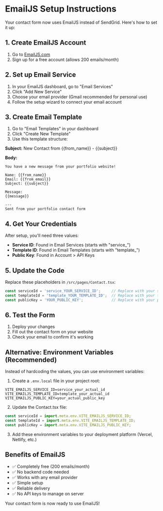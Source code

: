 # EmailJS Setup Instructions

Your contact form now uses EmailJS instead of SendGrid. Here's how to set it up:

## 1. Create EmailJS Account
1. Go to [EmailJS.com](https://www.emailjs.com/)
2. Sign up for a free account (allows 200 emails/month)

## 2. Set up Email Service
1. In your EmailJS dashboard, go to "Email Services"
2. Click "Add New Service" 
3. Choose your email provider (Gmail recommended for personal use)
4. Follow the setup wizard to connect your email account

## 3. Create Email Template
1. Go to "Email Templates" in your dashboard
2. Click "Create New Template"
3. Use this template structure:

**Subject:** New Contact from {{from_name}} - {{subject}}

**Body:**
```
You have a new message from your portfolio website!

Name: {{from_name}}
Email: {{from_email}}
Subject: {{subject}}

Message:
{{message}}

---
Sent from your portfolio contact form
```

## 4. Get Your Credentials
After setup, you'll need three values:
- **Service ID**: Found in Email Services (starts with "service_")
- **Template ID**: Found in Email Templates (starts with "template_")  
- **Public Key**: Found in Account > API Keys

## 5. Update the Code
Replace these placeholders in `/src/pages/Contact.tsx`:
```javascript
const serviceId = 'service_YOUR_SERVICE_ID';     // Replace with your service ID
const templateId = 'template_YOUR_TEMPLATE_ID';  // Replace with your template ID  
const publicKey = 'YOUR_PUBLIC_KEY';             // Replace with your public key
```

## 6. Test the Form
1. Deploy your changes
2. Fill out the contact form on your website
3. Check your email to confirm it's working

## Alternative: Environment Variables (Recommended)
Instead of hardcoding the values, you can use environment variables:

1. Create a `.env.local` file in your project root:
```
VITE_EMAILJS_SERVICE_ID=service_your_actual_id
VITE_EMAILJS_TEMPLATE_ID=template_your_actual_id  
VITE_EMAILJS_PUBLIC_KEY=your_actual_public_key
```

2. Update the Contact.tsx file:
```javascript
const serviceId = import.meta.env.VITE_EMAILJS_SERVICE_ID;
const templateId = import.meta.env.VITE_EMAILJS_TEMPLATE_ID;
const publicKey = import.meta.env.VITE_EMAILJS_PUBLIC_KEY;
```

3. Add these environment variables to your deployment platform (Vercel, Netlify, etc.)

## Benefits of EmailJS
- ✅ Completely free (200 emails/month)
- ✅ No backend code needed
- ✅ Works with any email provider
- ✅ Simple setup
- ✅ Reliable delivery
- ✅ No API keys to manage on server

Your contact form is now ready to use EmailJS!